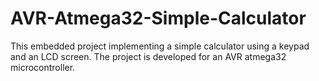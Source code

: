 # AVR-Atmega32-Simple-Calculator
This embedded project implementing a simple calculator using a keypad and an LCD screen. The project is developed for an AVR atmega32 microcontroller.
